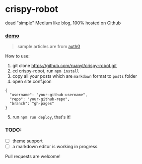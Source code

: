 # crispy-robot
dead "simple" Medium like blog, 100% hosted on Github

### [demo](http://blog.bigruan.com/crispy-robot)
> sample articles are from [auth0](https://auth0.com/blog)

How to use:

1. git clone https://github.com/ruanyl/crispy-robot.git
2. cd crispy-robot, run `npm install`
3. copy all your posts which are `markdown` format to `posts` folder
4. open site.conf.json

  ```
  {
    "username": "your-github-username",
    "repo": "your-github-repo",
    "branch": "gh-pages"
  }
  ```
5. run `npm run deploy`, that's it!

### TODO:
- [ ] theme support
- [ ] a markdown editor is working in progress

Pull requests are welcome!
